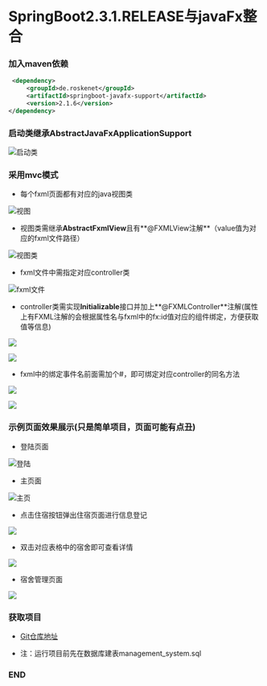 # SpringBoot2.3.1.RELEASE与javaFx整合

### 加入maven依赖

```xml &lt;dependency&gt;
 <dependency>
     <groupId>de.roskenet</groupId>
     <artifactId>springboot-javafx-support</artifactId>
     <version>2.1.6</version>
</dependency>
```

### 启动类继承AbstractJavaFxApplicationSupport

![启动类](images\1597375394146.png)

### 采用mvc模式

- 每个fxml页面都有对应的java视图类

![视图](images\1597375588.png)

- 视图类需继承**AbstractFxmlView**且有**@FXMLView注解**（value值为对应的fxml文件路径）

![视图类](images\1597375950(1).jpg)

- fxml文件中需指定对应controller类

![fxml文件](images/1597376230(1).jpg)

- controller类需实现**Initializable**接口并加上**@FXMLController**注解(属性上有FXML注解的会根据属性名与fxml中的fx:id值对应的组件绑定，方便获取值等信息)

![](images/1597376444(1).jpg)

![](images/1597376926(1).jpg)

- fxml中的绑定事件名前面需加个#，即可绑定对应controller的同名方法

![](images/1597377406(1).jpg)

![](images/1597377507(1).jpg)

### 示例页面效果展示(只是简单项目，页面可能有点丑)

- 登陆页面

![登陆](images/1597377745(1).jpg)

- 主页面

![主页](images/1597377865(1).jpg)

- 点击住宿按钮弹出住宿页面进行信息登记

![](images/1597377915(1).jpg)

- 双击对应表格中的宿舍即可查看详情

![](images/1597378007(1).jpg)

- 宿舍管理页面

![](images\1597378103(1).jpg)

### 获取项目

- [Git仓库地址](https://github.com/czmDeRepository/javaFx)

- 注：运行项目前先在数据库建表management_system.sql

### END